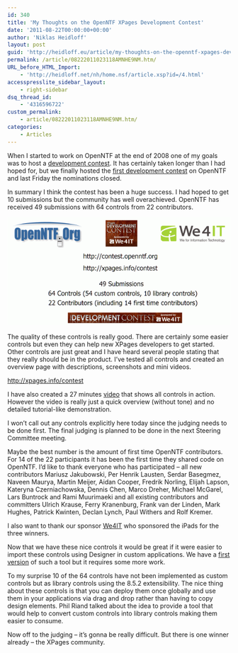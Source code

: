 ```yaml
---
id: 340
title: 'My Thoughts on the OpenNTF XPages Development Contest'
date: '2011-08-22T00:00:00+00:00'
author: 'Niklas Heidloff'
layout: post
guid: 'http://heidloff.eu/article/my-thoughts-on-the-openntf-xpages-development-contest/'
permalink: /article/08222011023118AMNHE9NM.htm/
URL_before_HTML_Import:
    - 'http://heidloff.net/nh/home.nsf/article.xsp?id=/4.html'
accesspresslite_sidebar_layout:
    - right-sidebar
dsq_thread_id:
    - '4316596722'
custom_permalink:
    - article/08222011023118AMNHE9NM.htm/
categories:
    - Articles
---
```


 When I started to work on OpenNTF at the end of 2008 one of my goals was to host a [development contest](http://www-10.lotus.com/ldd/heidloffblog.nsf/dx/openntf-and-ibm). It has certainly taken longer than I had hoped for, but we finally hosted the [first development contest](http://openntf.org/Internal/home.nsf/dx/Contest1) on OpenNTF and last Friday the nominations closed.

 In summary I think the contest has been a huge success. I had hoped to get 10 submissions but the community has well overachieved. OpenNTF has received 49 submissions with 64 controls from 22 contributors.

![image](/assets/img/2012/06/DevContest1Results.gif)

 The quality of these controls is really good. There are certainly some easier controls but even they can help new XPages developers to get started. Other controls are just great and I have heard several people stating that they really should be in the product. I’ve tested all controls and created an overview page with descriptions, screenshots and mini videos.

<http://xpages.info/contest>

 I have also created a 27 minutes [video](http://www.youtube.com/watch?v=mwDlhketjY0) that shows all controls in action. However the video is really just a quick overview (without tone) and no detailed tutorial-like demonstration.

 I won’t call out any controls explicitly here today since the judging needs to be done first. The final judging is planned to be done in the next Steering Committee meeting.

 Maybe the best number is the amount of first time OpenNTF contributors. For 14 of the 22 participants it has been the first time they shared code on OpenNTF. I’d like to thank everyone who has participated – all new contributors Mariusz Jakubowski, Per Henrik Lausten, Serdar Basegmez, Naveen Maurya, Martin Meijer, Aidan Cooper, Fredrik Norling, Elijah Lapson, Kateryna Czerniachowska, Dennis Chen, Marco Dreher, Michael McGarel, Lars Buntrock and Rami Muurimaeki and all existing contributors and committers Ulrich Krause, Ferry Kranenburg, Frank van der Linden, Mark Hughes, Patrick Kwinten, Declan Lynch, Paul Withers and Rolf Kremer.

 I also want to thank our sponsor [We4IT](http://www.we4it.com/EN/) who sponsored the iPads for the three winners.

 Now that we have these nice controls it would be great if it were easier to import these controls using Designer in custom applications. We have a [first version](http://www.youtube.com/watch?v=tLIkgbtkUiQ) of such a tool but it requires some more work.

 To my surprise 10 of the 64 controls have not been implemented as custom controls but as library controls using the 8.5.2 extensibility. The nice thing about these controls is that you can deploy them once globally and use them in your applications via drag and drop rather than having to copy design elements. Phil Riand talked about the idea to provide a tool that would help to convert custom controls into library controls making them easier to consume.

 Now off to the judging – it’s gonna be really difficult. But there is one winner already – the XPages community.